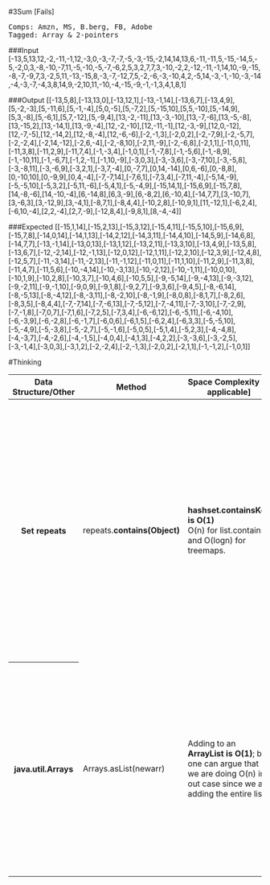 #3Sum [Fails]
<pre>
Comps: Amzn, MS, B.berg, FB, Adobe
Tagged: Array & 2-pointers
</pre>

###Input
[-13,5,13,12,-2,-11,-1,12,-3,0,-3,-7,-7,-5,-3,-15,-2,14,14,13,6,-11,-11,5,-15,-14,5,-5,-2,0,3,-8,-10,-7,11,-5,-10,-5,-7,-6,2,5,3,2,7,7,3,-10,-2,2,-12,-11,-1,14,10,-9,-15,-8,-7,-9,7,3,-2,5,11,-13,-15,8,-3,-7,-12,7,5,-2,-6,-3,-10,4,2,-5,14,-3,-1,-10,-3,-14,-4,-3,-7,-4,3,8,14,9,-2,10,11,-10,-4,-15,-9,-1,-1,3,4,1,8,1]



###Output
[[-13,5,8],[-13,13,0],[-13,12,1],[-13,-1,14],[-13,6,7],[-13,4,9],[5,-2,-3],[5,-11,6],[5,-1,-4],[5,0,-5],[5,-7,2],[5,-15,10],[5,5,-10],[5,-14,9],[5,3,-8],[5,-6,1],[5,7,-12],[5,-9,4],[13,-2,-11],[13,-3,-10],[13,-7,-6],[13,-5,-8],[13,-15,2],[13,-14,1],[13,-9,-4],[12,-2,-10],[12,-11,-1],[12,-3,-9],[12,0,-12],[12,-7,-5],[12,-14,2],[12,-8,-4],[12,-6,-6],[-2,-1,3],[-2,0,2],[-2,-7,9],[-2,-5,7],[-2,-2,4],[-2,14,-12],[-2,6,-4],[-2,-8,10],[-2,11,-9],[-2,-6,8],[-2,1,1],[-11,0,11],[-11,3,8],[-11,2,9],[-11,7,4],[-1,-3,4],[-1,0,1],[-1,-7,8],[-1,-5,6],[-1,-8,9],[-1,-10,11],[-1,-6,7],[-1,2,-1],[-1,10,-9],[-3,0,3],[-3,-3,6],[-3,-7,10],[-3,-5,8],[-3,-8,11],[-3,-6,9],[-3,2,1],[-3,7,-4],[0,-7,7],[0,14,-14],[0,6,-6],[0,-8,8],[0,-10,10],[0,-9,9],[0,4,-4],[-7,-7,14],[-7,6,1],[-7,3,4],[-7,11,-4],[-5,14,-9],[-5,-5,10],[-5,3,2],[-5,11,-6],[-5,4,1],[-5,-4,9],[-15,14,1],[-15,6,9],[-15,7,8],[14,-8,-6],[14,-10,-4],[6,-14,8],[6,3,-9],[6,-8,2],[6,-10,4],[-14,7,7],[3,-10,7],[3,-6,3],[3,-12,9],[3,-4,1],[-8,7,1],[-8,4,4],[-10,2,8],[-10,9,1],[11,-12,1],[-6,2,4],[-6,10,-4],[2,2,-4],[2,7,-9],[-12,8,4],[-9,8,1],[8,-4,-4]]


###Expected
[[-15,1,14],[-15,2,13],[-15,3,12],[-15,4,11],[-15,5,10],[-15,6,9],[-15,7,8],[-14,0,14],[-14,1,13],[-14,2,12],[-14,3,11],[-14,4,10],[-14,5,9],[-14,6,8],[-14,7,7],[-13,-1,14],[-13,0,13],[-13,1,12],[-13,2,11],[-13,3,10],[-13,4,9],[-13,5,8],[-13,6,7],[-12,-2,14],[-12,-1,13],[-12,0,12],[-12,1,11],[-12,2,10],[-12,3,9],[-12,4,8],[-12,5,7],[-11,-3,14],[-11,-2,13],[-11,-1,12],[-11,0,11],[-11,1,10],[-11,2,9],[-11,3,8],[-11,4,7],[-11,5,6],[-10,-4,14],[-10,-3,13],[-10,-2,12],[-10,-1,11],[-10,0,10],[-10,1,9],[-10,2,8],[-10,3,7],[-10,4,6],[-10,5,5],[-9,-5,14],[-9,-4,13],[-9,-3,12],[-9,-2,11],[-9,-1,10],[-9,0,9],[-9,1,8],[-9,2,7],[-9,3,6],[-9,4,5],[-8,-6,14],[-8,-5,13],[-8,-4,12],[-8,-3,11],[-8,-2,10],[-8,-1,9],[-8,0,8],[-8,1,7],[-8,2,6],[-8,3,5],[-8,4,4],[-7,-7,14],[-7,-6,13],[-7,-5,12],[-7,-4,11],[-7,-3,10],[-7,-2,9],[-7,-1,8],[-7,0,7],[-7,1,6],[-7,2,5],[-7,3,4],[-6,-6,12],[-6,-5,11],[-6,-4,10],[-6,-3,9],[-6,-2,8],[-6,-1,7],[-6,0,6],[-6,1,5],[-6,2,4],[-6,3,3],[-5,-5,10],[-5,-4,9],[-5,-3,8],[-5,-2,7],[-5,-1,6],[-5,0,5],[-5,1,4],[-5,2,3],[-4,-4,8],[-4,-3,7],[-4,-2,6],[-4,-1,5],[-4,0,4],[-4,1,3],[-4,2,2],[-3,-3,6],[-3,-2,5],[-3,-1,4],[-3,0,3],[-3,1,2],[-2,-2,4],[-2,-1,3],[-2,0,2],[-2,1,1],[-1,-1,2],[-1,0,1]]





#Thinking
<table>
<thread>
<tr>
    <th>Data Structure/Other</th>
    <th>Method</th>
    <th>Space Complexity [If applicable]</th>
    <th>Explain</th>
  	</tr>
  </thread>
<tbody>

<tr>
<th>Set<Object> repeats </th>
  <td> repeats.<b>contains(Object)</b></td>
  <td>
	 <b>hashset.containsKey is O(1)</b>
	 <br/>O(n) for list.contains and O(logn) for treemaps.
  </td>
  <td>
  	I wanted to prevent repeats; hence, I used a Set. I avoided a HashSet, since I would need to extract the keys.
  	In other words, <code>
  	Map< String, List< List<Integer> >> map = Hashmap<>();
  	 </code> would require
  	me to use an Iterator and extract each individual List.
  </td>

</tr>
<!---->
<tr>
<th>java.util.Arrays</th>
  <td>Arrays.asList(newarr) </td>
  <td> Adding to an <b>ArrayList is O(1)</b>; but one can argue
  that we are doing O(n) in out case since we are adding the entire list</td>
  <td>The problem provides me with an primtive integer array; hence, it is unavoidable to work
  with anything else. Not only that, but the problem wants me to return a List of Integer Objects. </td>
</tr>
</tbody>
</table>
